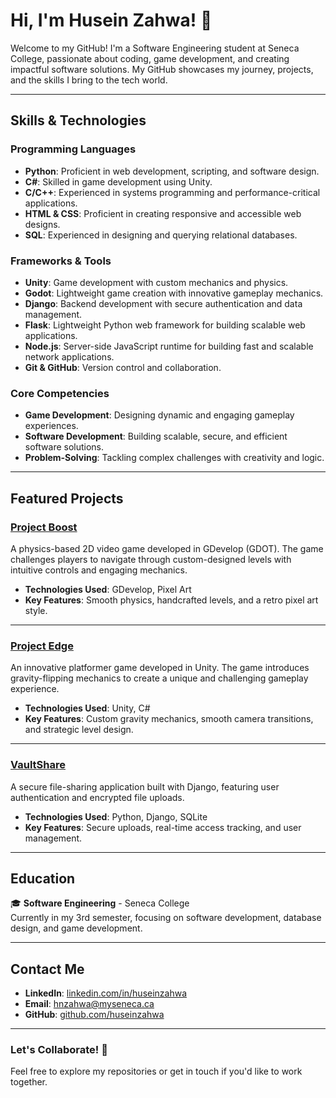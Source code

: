 # Hi, I'm Husein Zahwa! 👋

Welcome to my GitHub! I'm a Software Engineering student at Seneca College, passionate about coding, game development, and creating impactful software solutions. My GitHub showcases my journey, projects, and the skills I bring to the tech world.

---

## Skills & Technologies

### Programming Languages
- **Python**: Proficient in web development, scripting, and software design.
- **C#**: Skilled in game development using Unity.
- **C/C++**: Experienced in systems programming and performance-critical applications.
- **HTML & CSS**: Proficient in creating responsive and accessible web designs.
- **SQL**: Experienced in designing and querying relational databases.

### Frameworks & Tools
- **Unity**: Game development with custom mechanics and physics.
- **Godot**: Lightweight game creation with innovative gameplay mechanics.
- **Django**: Backend development with secure authentication and data management.
- **Flask**: Lightweight Python web framework for building scalable web applications.
- **Node.js**: Server-side JavaScript runtime for building fast and scalable network applications.
- **Git & GitHub**: Version control and collaboration.

### Core Competencies
- **Game Development**: Designing dynamic and engaging gameplay experiences.
- **Software Development**: Building scalable, secure, and efficient software solutions.
- **Problem-Solving**: Tackling complex challenges with creativity and logic.

---

## Featured Projects

### [Project Boost](https://github.com/huseinzahwa/project-boost)  
A physics-based 2D video game developed in GDevelop (GDOT). The game challenges players to navigate through custom-designed levels with intuitive controls and engaging mechanics.

- **Technologies Used**: GDevelop, Pixel Art
- **Key Features**: Smooth physics, handcrafted levels, and a retro pixel art style.

---

### [Project Edge](https://github.com/huseinzahwa/project-edge)  
An innovative platformer game developed in Unity. The game introduces gravity-flipping mechanics to create a unique and challenging gameplay experience.

- **Technologies Used**: Unity, C#
- **Key Features**: Custom gravity mechanics, smooth camera transitions, and strategic level design.

---

### [VaultShare](https://github.com/huseinzahwa/vaultshare)  
A secure file-sharing application built with Django, featuring user authentication and encrypted file uploads.

- **Technologies Used**: Python, Django, SQLite
- **Key Features**: Secure uploads, real-time access tracking, and user management.

---

## Education

🎓 **Software Engineering** - Seneca College  
Currently in my 3rd semester, focusing on software development, database design, and game development.

---

## Contact Me

- **LinkedIn**: [linkedin.com/in/huseinzahwa](https://www.linkedin.com/in/huseinzahwa)
- **Email**: hnzahwa@myseneca.ca
- **GitHub**: [github.com/huseinzahwa](https://github.com/huseinzahwa)

---

### Let's Collaborate! 🚀  
Feel free to explore my repositories or get in touch if you'd like to work together.
